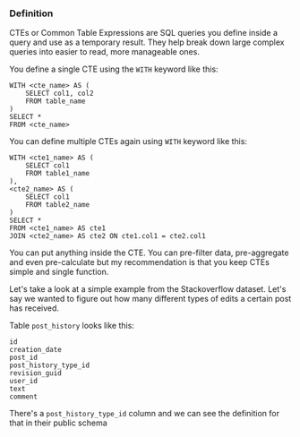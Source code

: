 ### Definition

CTEs or Common Table Expressions are SQL queries you define inside a query and use as a temporary result. They help break down large complex queries into easier to read, more manageable ones.

You define a single CTE using the `WITH` keyword like this:
```
WITH <cte_name> AS (
	SELECT col1, col2
	FROM table_name
)
SELECT *
FROM <cte_name>
```

You can define multiple CTEs again using `WITH` keyword like this:
```
WITH <cte1_name> AS (
	SELECT col1
	FROM table1_name
), 
<cte2_name> AS (
	SELECT col1
	FROM table2_name
)
SELECT *
FROM <cte1_name> AS cte1
JOIN <cte2_name> AS cte2 ON cte1.col1 = cte2.col1
```
You can put anything inside the CTE. You can pre-filter data, pre-aggregate and even pre-calculate but my recommendation is that you keep CTEs simple and single function.

Let's take a look at a simple example from the Stackoverflow dataset. Let's say we wanted to figure out how many different types of edits a certain post has received.

Table `post_history` looks like this:
```
id
creation_date
post_id
post_history_type_id
revision_guid
user_id
text
comment
```

There's a `post_history_type_id` column and we can see the definition for that in their public schema